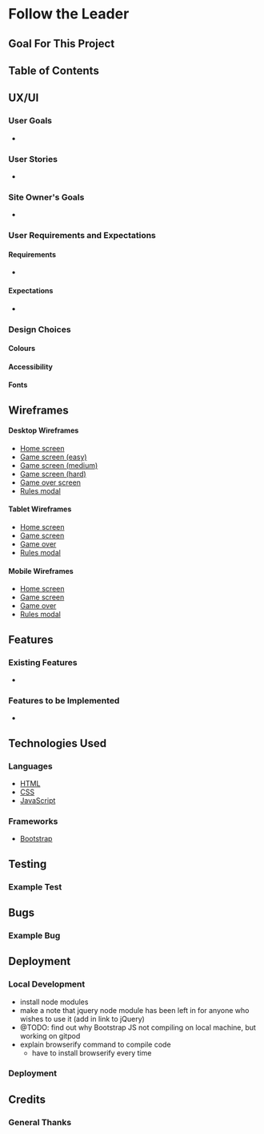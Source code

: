 # Follow the Leader

## Goal For This Project

## Table of Contents

## UX/UI

### User Goals
- 

### User Stories
- 

### Site Owner's Goals
- 

### User Requirements and Expectations

#### Requirements
- 

#### Expectations
- 

### Design Choices

#### Colours

#### Accessibility

#### Fonts

## Wireframes

#### Desktop Wireframes
- [Home screen](docs/wireframes/desktop-home.png)
- [Game screen (easy)](docs/wireframes/desktop-easy-mode.png)
- [Game screen (medium)](docs/wireframes/desktop-medium-mode.png)
- [Game screen (hard)](docs/wireframes/desktop-hard-mode.png)
- [Game over screen](docs/wireframes/desktop-game-over.png)
- [Rules modal](docs/wireframes/desktop-rules.png)

#### Tablet Wireframes
- [Home screen](docs/wireframes/tablet-home.png)
- [Game screen](docs/wireframes/tablet-game-screen.png)
- [Game over](docs/wireframes/tablet-game-over.png)
- [Rules modal](docs/wireframes/tablet-rules.png)

#### Mobile Wireframes
- [Home screen](docs/wireframes/mobile-home.png)
- [Game screen](docs/wireframes/mobile-game-screen.png)
- [Game over](docs/wireframes/mobile-game-over.png)
- [Rules modal](docs/wireframes/mobile-rules.png)
## Features

### Existing Features
- 

### Features to be Implemented
- 

## Technologies Used

### Languages
- [HTML]()
- [CSS]()
- [JavaScript]()

### Frameworks
- [Bootstrap]()

## Testing

### Example Test

## Bugs

### Example Bug

## Deployment

### Local Development
- install node modules
- make a note that jquery node module has been left in for anyone who wishes to use it (add in link to jQuery)
- @TODO: find out why Bootstrap JS not compiling on local machine, but working on gitpod
- explain browserify command to compile code
    - have to install browserify every time

### Deployment

## Credits

### General Thanks